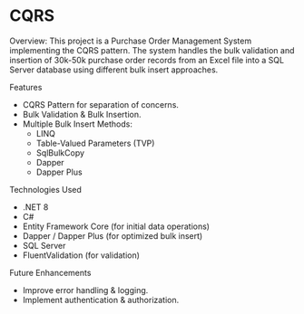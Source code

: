 # CQRS

Overview:
This project is a Purchase Order Management System implementing the CQRS pattern. The system handles the bulk validation and insertion of 30k-50k purchase order records from an Excel file into a SQL Server database using different bulk insert approaches.

Features
- CQRS Pattern for separation of concerns.
- Bulk Validation & Bulk Insertion.
- Multiple Bulk Insert Methods:
  - LINQ
  - Table-Valued Parameters (TVP)
  - SqlBulkCopy
  - Dapper
  - Dapper Plus

Technologies Used
- .NET 8
- C#
- Entity Framework Core (for initial data operations)
- Dapper / Dapper Plus (for optimized bulk insert)
- SQL Server
- FluentValidation (for validation)


Future Enhancements
- Improve error handling & logging.
- Implement authentication & authorization.



